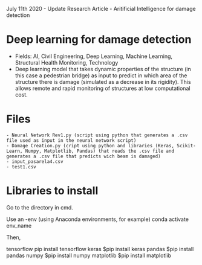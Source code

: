 July 11th 2020 - Update Research Article -  Aritificial Intelligence for damage detection 

# Deep learning for damage detection

- Fields: AI, Civil Engineering, Deep Learning, Machine Learning, Structural Health Monitoring, Technology
- Deep learning model that takes dynamic properties of the structure (in this case a pedestrian bridge) as input to predict in which area of the structure there is damage (simulated as a decrease in its rigidity). This allows remote and rapid monitoring of structures at low computational cost.

# Files

	- Neural Network Rev1.py (script using python that generates a .csv file used as input in the neural network script)
	- Damage Creation.py (cript using python and libraries (Keras, Scikit-Learn, Numpy, Matplotlib, Pandas) that reads the .csv file and generates a .csv file that predicts wich beam is damaged)
	- input_pasarela4.csv
	- test1.csv

# Libraries to install

Go to the directory in cmd.

Use an -env (using Anaconda environments, for example) 
	conda activate env_name

Then,

tensorflow pip install tensorflow
keras $pip install keras
pandas $pip install pandas
numpy $pip install numpy
matplotlib $pip install matplotlib
